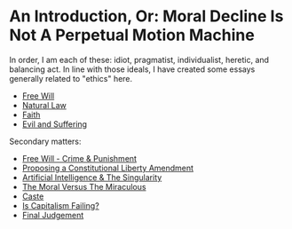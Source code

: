 # An Introduction, Or: Moral Decline Is Not A Perpetual Motion Machine

In order, I am each of these: idiot, pragmatist, individualist, heretic, and balancing act. In line with those ideals, I have created some essays generally related to "ethics" here.

- [Free Will](./FreeWill.md)
- [Natural Law](./NaturalLaw.md)
- [Faith](./Faith.md)
- [Evil and Suffering](EvilAndSuffering.md)

Secondary matters:

- [Free Will - Crime & Punishment](./FreeWill-II-Crime.md)
- [Proposing a Constitutional Liberty Amendment](./LibertyAmendment.md)
- [Artificial Intelligence & The Singularity](./AIAndSingularity.md)
- [The Moral Versus The Miraculous](./MoralVsMiraculous.md)
- [Caste](./Caste.md)
- [Is Capitalism Failing?](./IsCapitalismFailing.md)
- [Final Judgement](./FinalJudgement.md)
